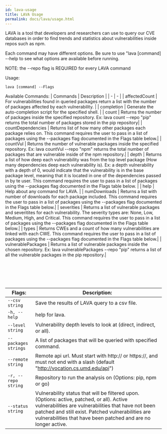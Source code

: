 ```yaml
---
id: lava-usage
title: LAVA Usage
permalink: docs/lava/usage.html
---
```


LAVA is a tool that developers and researchers can use to query our CVE databases in order to find trends and 
statistics about vulnerabilities inside repos such as npm.

Each command may have different options. Be sure to use "lava [command] --help to see what options are available before running.

NOTE: the --repo flag is REQUIRED for every LAVA command

Usage:

    lava [command] --Flags

Available Commands:
 | Commands | Description |
 | - | - | 
 | affectedCount | For vulnerabilities found in queried packages return a list with the number of packages affected by each vulnerability. | 
| completion | Generate the auto-completion script for the specified shell. |
| count  |     Returns the number of packages inside the specified repository. Ex: lava count --repo "pip" returns the total number of packages stored in the pip repository|
| countDependencies  | Returns list of how many other packages each package relies on. This command requires the user to pass in a list of packages using the --packages flag documented in the Flags table below.|
| countVul   |  Returns the number of vulnerable packages inside the specified repository. Ex: lava countVul --repo "npm" returns the total number of packages that are vulnerable inside of the npm repository.|
| depth   |   Returns a list of how deep each vulnerability was from the top level package (How many dependencies deep each vulnerability is). Ex: a depth vulnerability with a depth of 0, would indicate that the vulnerability is in the base package level, meaning that it is located in one of the dependencies passed in by te user. This command requires the user to pass in a list of packages using the --packages flag documented in the Flags table below. |
| help | Help about any command for LAVA.  |
| numDownloads | Returns a list with number of downloads for each package included. This command requires the user to pass in a list of packages using the --packages flag documented in the Flags table below.|
| severities | Returns a list of vulnerable packages and severitites for each vulnerability. The severity types are: None, Low, Medium, High, and Critical. This command requires the user to pass in a list of packages using the --packages flag documented in the Flags table below.|
| types | Returns CWEs and a count of how many vulnerabilities are linked with each CWE. This command requires the user to pass in a list of packages using the --packages flag documented in the Flags table below.|
| vulnerablePackages | Returns a list of vulnerable packages inside the chosen repository. Ex: lava vulnerablePackages --repo "pip" returns a list of all the vulnerable packages in the pip repository.|

<br><br><br><br>


| Flags: | Description: |
| -    |    - |
| `--csv string`  |   Save the results of LAVA query to a csv file. |
| `-h, --help` |               help for lava.     |
| `--level string`     |    Vulnerability depth levels to look at (direct, indirect, or all). |
| `--packages strings`   |  A list of packages that will be queried with specified command. |
| `--remote string`   |   Remote api url. Must start with http:// or https://, and must not end with a slash (default "http://vocation.cs.umd.edu/api") |
| `-r, --repo string`       |   Repository to run the analysis on (Options: pip, npm or go)|
| `--status string`   |     Vulnerability status that will be filtered upon. (Options: active, patched, or all). Active vulnerabilities are vulnerabilities that have not been patched and still exist. Patched vulnerabilities are vulnerabilities that have been patched and are no longer active.  |

